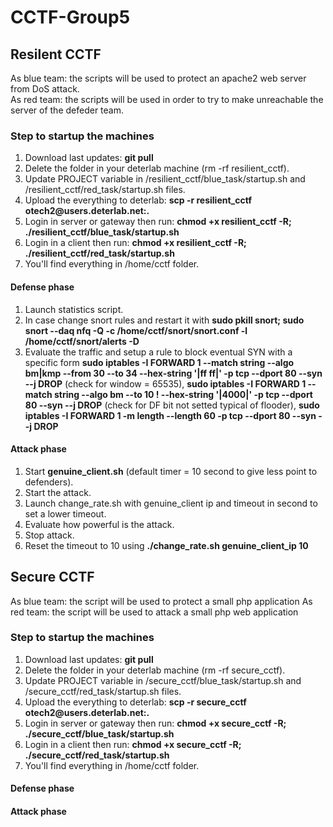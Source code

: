 # CCTF-Group5

## Resilent CCTF
As blue team: the scripts will be used to protect an apache2 web server from DoS attack.  
As red team: the scripts will be used in order to try to make unreachable the server of the defeder team.

### Step to startup the machines
1) Download last updates: **git pull**  
2) Delete the folder in your deterlab machine (rm -rf resilient_cctf).  
3) Update PROJECT variable in /resilient_cctf/blue_task/startup.sh and /resilient_cctf/red_task/startup.sh files.  
4) Upload the everything to deterlab: **scp -r resilient_cctf otech2<id>@users.deterlab.net:.**  
5) Login in server or gateway then run: **chmod +x resilient_cctf -R; ./resilient_cctf/blue_task/startup.sh**  
6) Login in a client then run: **chmod +x resilient_cctf -R; ./resilient_cctf/red_task/startup.sh**  
7) You'll find everything in /home/cctf folder.  

#### Defense phase
1) Launch statistics script.
2) In case change snort rules and restart it with **sudo pkill snort; sudo snort --daq nfq -Q -c /home/cctf/snort/snort.conf -l /home/cctf/snort/alerts -D**  
3) Evaluate the traffic and setup a rule to block eventual SYN with a specific form **sudo iptables -I FORWARD 1 --match string --algo bm|kmp --from 30 --to 34 --hex-string '|ff ff|' -p tcp --dport 80 --syn --j DROP** (check for window = 65535), **sudo iptables -I FORWARD 1 --match string --algo bm --to 10 ! --hex-string '|4000|' -p  tcp --dport 80 --syn --j DROP** (check for DF bit not setted typical of flooder), **sudo iptables -I FORWARD 1 -m length --length 60 -p tcp --dport 80 --syn --j DROP**

#### Attack phase
1) Start **genuine_client.sh** (default timer = 10 second to give less point to defenders).  
2) Start the attack.  
3) Launch change_rate.sh with genuine_client ip and timeout in second to set a lower timeout.  
4) Evaluate how powerful is the attack.  
5) Stop attack.  
6) Reset the timeout to 10 using **./change_rate.sh genuine_client_ip 10**   

## Secure CCTF
As blue team: the script will be used to protect a small php application
As red team: the script will be used to attack a small php web application

### Step to startup the machines
1) Download last updates: **git pull**  
2) Delete the folder in your deterlab machine (rm -rf secure_cctf).  
3) Update PROJECT variable in /secure_cctf/blue_task/startup.sh and /secure_cctf/red_task/startup.sh files.  
4) Upload the everything to deterlab: **scp -r secure_cctf otech2<id>@users.deterlab.net:.**  
5) Login in server or gateway then run: **chmod +x secure_cctf -R; ./secure_cctf/blue_task/startup.sh**  
6) Login in a client then run: **chmod +x secure_cctf -R; ./secure_cctf/red_task/startup.sh**  
7) You'll find everything in /home/cctf folder.  

#### Defense phase

#### Attack phase